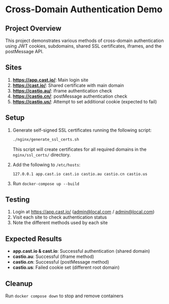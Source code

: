 # Cross-Domain Authentication Demo

## Project Overview

This project demonstrates various methods of cross-domain authentication using JWT cookies, subdomains, shared SSL certificates, iframes, and the postMessage API.

## Sites

1. **https://app.cast.io/**: Main login site
2. **https://cast.io/**: Shared certificate with main domain
3. **https://castio.au/**: iframe authentication check
4. **https://castio.cn/**: postMessage authentication check
5. **https://castio.us/**: Attempt to set additional cookie (expected to fail)

## Setup

1. Generate self-signed SSL certificates running the following script:
   ```bash
   ./nginx/generate_ssl_certs.sh
   ```
   This script will create certificates for all required domains in the `nginx/ssl_certs/` directory.

2. Add the following to `/etc/hosts`:
   ```
   127.0.0.1 app.cast.io cast.io castio.au castio.cn castio.us
   ```

3. Run `docker-compose up --build`

## Testing

1. Login at https://app.cast.io/ (admin@local.com / admin@local.com)
2. Visit each site to check authentication status
3. Note the different methods used by each site

## Expected Results

- **app.cast.io & cast.io**: Successful authentication (shared domain)
- **castio.au**: Successful (iframe method)
- **castio.cn**: Successful (postMessage method)
- **castio.us**: Failed cookie set (different root domain)

## Cleanup

Run `docker compose down` to stop and remove containers